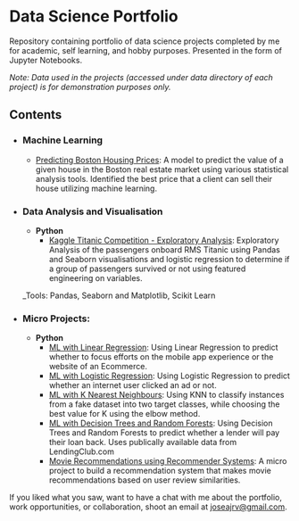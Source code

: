 # Data Science Portfolio
Repository containing portfolio of data science projects completed by me for academic, self learning, and hobby purposes. Presented in the form of Jupyter Notebooks.

_Note: Data used in the projects (accessed under data directory of each project) is for demonstration purposes only._

## Contents

- ### Machine Learning

	- [Predicting Boston Housing Prices](https://github.com/joseajrv/ML/blob/master/Boston%20Scikit%20Learn/Boston%20Housing%20.ipynb): A model to predict the value of a given house in the Boston real estate market using various statistical analysis tools. Identified the best price that a client can sell their house utilizing machine learning.

- ### Data Analysis and Visualisation
	- __Python__
		- [Kaggle Titanic Competition - Exploratory Analysis](https://github.com/joseajrv/ML/blob/master/Kaggle's%20Titanic%20Comp/Titanic%20Exploratory%20Cleaning%20and%20Prediction%20Data%20Analysis.ipynb): Exploratory Analysis of the passengers onboard RMS Titanic using Pandas and Seaborn visualisations and logistic regression to determine if a group of passengers survived or not using featured engineering on variables.
		
	_Tools: Pandas, Seaborn and Matplotlib, Scikit Learn

- ### Micro Projects: 

	- __Python__
		- [ML with Linear Regression](https://github.com/joseajrv/ML/blob/master/Ecommerce%20Project%20Exercise/Ecommerce%20Project%20Exercise.ipynb): Using Linear Regression to predict whether to focus efforts on the mobile app experience or the website of an Ecommerce.
		- [ML with Logistic Regression](https://github.com/joseajrv/ML/blob/master/Clicked%20on%20Ad%20Project/Logistic%20Regression%20Project%20.ipynb): Using Logistic Regression to predict whether an internet user clicked an ad or not.
		- [ML with K Nearest Neighbours](https://github.com/joseajrv/ML/blob/master/Unscaled%20data%20Project/KNN%20and%20scaling%20the%20data%20Project%201.ipynb): Using KNN to classify instances from a fake dataset into two target classes, while choosing the best value for K using the elbow method.
		- [ML with Decision Trees and Random Forests](https://github.com/): Using Decision Trees and Random Forests to predict whether a lender will pay their loan back. Uses publically available data from LendingClub.com
		- [Movie Recommendations using Recommender Systems](https://github.com): A micro project to build a recommendation system that makes movie recommendations based on user review similarities. 

If you liked what you saw, want to have a chat with me about the portfolio, work opportunities, or collaboration, shoot an email at joseajrv@gmail.com. 
